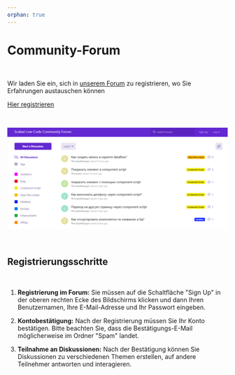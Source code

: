 ```yaml
---
orphan: true
---
```


# Community-Forum

<br>

Wir laden Sie ein, sich in [unserem Forum](https://forum.aqtra.io/) zu registrieren, wo Sie Erfahrungen austauschen können

[Hier registrieren](https://forum.aqtra.io/)

<br>

![Forum](assets/images/general/forumscreen1.png)

<br>

## Registrierungsschritte

<br>

1. **Registrierung im Forum:** Sie müssen auf die Schaltfläche "Sign Up" in der oberen rechten Ecke des Bildschirms klicken und dann Ihren Benutzernamen, Ihre E-Mail-Adresse und Ihr Passwort eingeben.
   <br>

2. **Kontobestätigung:** Nach der Registrierung müssen Sie Ihr Konto bestätigen. Bitte beachten Sie, dass die Bestätigungs-E-Mail möglicherweise im Ordner "Spam" landet.
   <br>

3. **Teilnahme an Diskussionen:** Nach der Bestätigung können Sie Diskussionen zu verschiedenen Themen erstellen, auf andere Teilnehmer antworten und interagieren.
